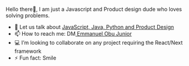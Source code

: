  Hello there👋, I am just a Javascript and Product design dude who loves solving problems.

- 💬 Let us talk about <a href=" ">JavaScript, Java, Python and Product Design</a>
- 📫 How to reach me: DM<a href="mailto:obu.junior.emmanuel@gmail.com"> Emmanuel Obu Junior</a>
- 💻 I’m looking to collaborate on any project requiring the React/Next framework
- ⚡ Fun fact: Smile

